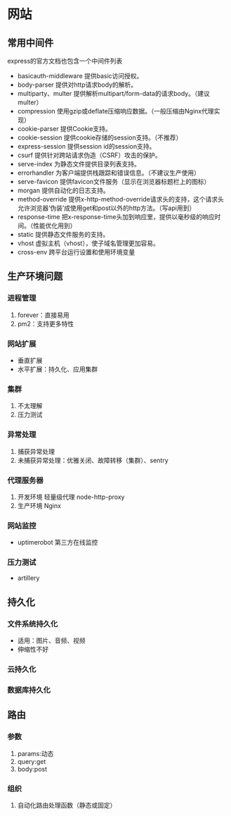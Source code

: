 # 网站

## 常用中间件
express的官方文档也包含一个中间件列表
- basicauth-middleware
  提供basic访问授权。
- body-parser
  提供对http请求body的解析。
- multiparty、multer
  提供解析multipart/form-data的请求body。（建议 multer）
- compression
  使用gzip或deflate压缩响应数据。（一般压缩由Nginx代理实现）
- cookie-parser
  提供Cookie支持。
- cookie-session
  提供cookie存储的session支持。（不推荐）
- express-session
  提供session id的session支持。
- csurf
  提供针对跨站请求伪造（CSRF）攻击的保护。
- serve-index
  为静态文件提供目录列表支持。
- errorhandler
  为客户端提供栈跟踪和错误信息。（不建议生产使用）
- serve-favicon
  提供favicon文件服务（显示在浏览器标题栏上的图标）
- morgan
  提供自动化的日志支持。
- method-override
  提供x-http-method-override请求头的支持，这个请求头允许浏览器‘伪装’成使用get和post以外的http方法。（写api用到）
- response-time
  把x-response-time头加到响应里，提供以毫秒级的响应时间。（性能优化用到）
- static
  提供静态文件服务的支持。
- vhost
  虚拟主机（vhost），使子域名管理更加容易。
- cross-env
  跨平台运行设置和使用环境变量

## 生产环境问题
### 进程管理
1. forever：直接易用
2. pm2：支持更多特性

### 网站扩展
- 垂直扩展
- 水平扩展：持久化、应用集群
### 集群
1. 不太理解
2. 压力测试

### 异常处理
1. 捕获异常处理
2. 未捕获异常处理：优雅关闭、故障转移（集群）、sentry

### 代理服务器
1. 开发环境 轻量级代理 node-http-proxy
2. 生产环境 Nginx

### 网站监控
- uptimerobot 第三方在线监控

### 压力测试
- artillery

## 持久化
### 文件系统持久化
- 适用：图片、音频、视频
- 伸缩性不好

### 云持久化

### 数据库持久化

## 路由
### 参数
1. params:动态
2. query:get
3. body:post

### 组织
1. 自动化路由处理函数（静态或固定）